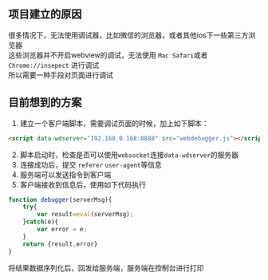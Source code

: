 ## 项目建立的原因
很多情况下，无法使用调试器，比如微信的浏览器，或者其他ios下一些第三方浏览器  
这些浏览器并不开启webview的调试，无法使用 `Mac Safari`或者 `Chrome://insepect` 进行调试  
所以需要一种手段对页面进行调试  

## 目前想到的方案  
1. 建立一个客户端脚本，需要调试页面的时候，加上如下脚本：
```html
<script data-wdserver="192.168.0.168:8888" src="webdebugger.js"></script>
```
2. 脚本启动时，检查是否可以使用`websocket`连接`data-wdserver`的服务器  
3. 连接成功后，提交 `referer` `user-agent`等信息
4. 服务端可以发送指令到客户端
5. 客户端接收到信息后，使用如下代码执行
```javascript
function debugger(serverMsg){
    try{
        var result=eval(serverMsg);
    }catch(e){
        var error = e;
    }
    return {result,error}
}
```
将结果数据序列化后，回发给服务端，服务端在控制台进行打印  
